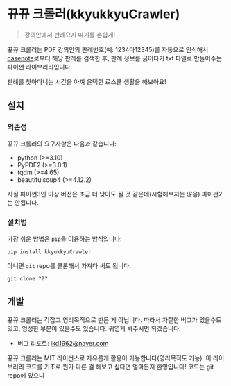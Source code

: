 # 뀨뀨 크롤러(kkyukkyuCrawler)
> 강의안에서 판례요지 따기를 손쉽게!

뀨뀨 크롤러는 PDF 강의안의 판례번호(예: 1234다12345)를 자동으로 인식해서 [casenote](https://casenote.kr/)로부터 해당 판례를 검색한 후, 판례 정보를 긁어다가 txt 파일로 만들어주는 파이썬 라이브러리입니다.

판례를 찾아다니는 시간을 아껴 윤택한 로스쿨 생활을 해보아요!

## 설치
### 의존성
뀨뀨 크롤러의 요구사항은 다음과 같습니다:
- python (>=3.10)
- PyPDF2 (>=3.0.1)
- tqdm (>=4.65)
- beautifulsoup4 (>=4.12.2)

사실 파이썬3인 이상 버전은 조금 더 낮아도 될 것 같은데(시험해보지는 않음) 파이썬2는 안됩니다.

### 설치법
가장 쉬운 방법은 `pip`을 이용하는 방식입니다:

    pip install kkyukkyuCrawler

아니면 `git` repo를 클론해서 가져다 써도 됩니다:

    git clone ???

## 개발
뀨뀨 크롤러는 각잡고 영리목적으로 만든 게 아닙니다. 따라서 자잘한 버그가 있을수도 있고, 엉성한 부분이 있을수도 있습니다. 귀엽게 봐주시면 되겠습니다.

- 버그 리포트: lkd1962@naver.com

뀨뀨 크롤러는 MIT 라이선스로 자유롭게 활용이 가능합니다(영리목적도 가능). 이 라이브러리 코드를 기초로 뭔가 다른 걸 해보고 싶다면 얼마든지 환영입니다! 코드는 git repo에 있으니 